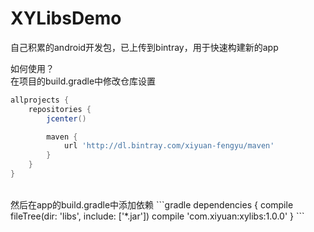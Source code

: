 # XYLibsDemo
自己积累的android开发包，已上传到bintray，用于快速构建新的app


如何使用？<br>
在项目的build.gradle中修改仓库设置<br>
```gradle
allprojects {
    repositories {
        jcenter()

        maven {
            url 'http://dl.bintray.com/xiyuan-fengyu/maven'
        }
    }
}
```
<br>
然后在app的build.gradle中添加依赖
```gradle
dependencies {
    compile fileTree(dir: 'libs', include: ['*.jar'])
    compile 'com.xiyuan:xylibs:1.0.0'
}
```
